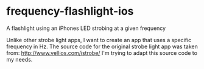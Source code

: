 frequency-flashlight-ios
========================

A flashlight using an iPhones LED strobing at a given frequency

Unlike other strobe light apps, I want to create an app that uses a specific frequency in Hz.
The source code for the original strobe light app was taken from: http://www.vellios.com/istrobe/
I'm trying to adapt this source code to my needs.
